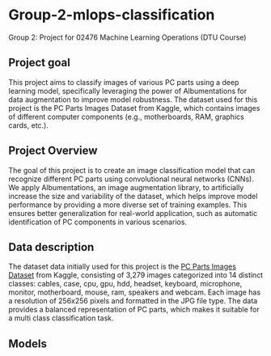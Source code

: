 # Group-2-mlops-classification
Group 2: Project for 02476 Machine Learning Operations (DTU Course)

## Project goal
This project aims to classify images of various PC parts using a deep learning model, specifically leveraging the power of Albumentations for data augmentation to improve model robustness. The dataset used for this project is the PC Parts Images Dataset from Kaggle, which contains images of different computer components (e.g., motherboards, RAM, graphics cards, etc.).

## Project Overview
The goal of this project is to create an image classification model that can recognize different PC parts using convolutional neural networks (CNNs). We apply Albumentations, an image augmentation library, to artificially increase the size and variability of the dataset, which helps improve model performance by providing a more diverse set of training examples. This ensures better generalization for real-world application, such as automatic identification of PC components in various scenarios.

## Data description
The dataset data initially used for this project is the [PC Parts Images Dataset](https://www.kaggle.com/datasets/asaniczka/pc-parts-images-dataset-classification?select=pc_parts) from Kaggle, consisting of 3,279 images categorized into 14 distinct classes: cables, case, cpu, gpu, hdd, headset, keyboard, microphone, monitor, motherboard, mouse, ram, speakers and webcam. Each image has a resolution of 256x256 pixels and formatted in the JPG file type. The data provides a balanced representation of PC parts, which makes it suitable for a multi class classification task. 

## Models
